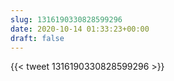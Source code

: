 ```yaml
---
slug: 1316190330828599296
date: 2020-10-14 01:33:23+00:00
draft: false
---
```


{{< tweet 1316190330828599296 >}}

